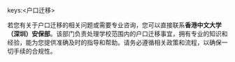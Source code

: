 keys:<户口迁移>


若您有关于户口迁移的相关问题或需要专业咨询，您可以直接联系**香港中文大学（深圳）安保部**。该部门负责处理学校范围内的户口迁移事宜，拥有专业的知识和经验，能为您提供准确及时的指导和帮助。请务必遵循相关政策和流程，以确保一切手续的合规性。